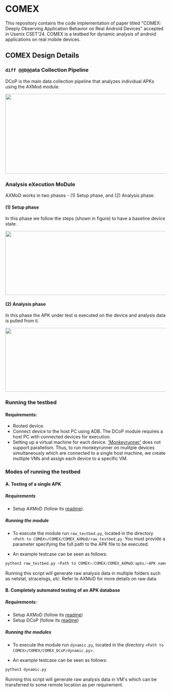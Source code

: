# COMEX
This repository contains the code implementation of paper titled "COMEX: Deeply Observing Application Behavior on Real Android Devices" accepted in Usenix CSET'24. COMEX is a testbed for dynamic analysis of android applications on real mobile devices. 

## COMEX Design Details

### ```diff @@D@@```ata **Co**llection **P**ipeline
DCoP is the main data collection pipeline that analyzes individual APKs using the AXMod module. 

<div align = "center">
<img src="https://github.com/zeya2u9/COMEX/assets/108210209/9020254f-8801-4728-8eab-7dbd71c70380" width="600" height="250">

</div>

### **A**nalysis e**X**ecution **MoD**ule
AXMoD works in two phases - (1) Setup phase, and (2) Analysis phase. 

#### (1) Setup phase
In this phase we follow the steps (shown in figure) to have a baseline device state. 

<img src="https://github.com/zeya2u9/COMEX/assets/108210209/92a10c2c-9f87-4ff9-8eb0-e99a8934d705" width="800" height="200">

#### (2) Analysis phase
In this phase the APK under test is executed on the device and analysis data is pulled from it.

<img src="https://github.com/zeya2u9/COMEX/assets/108210209/7e22c81b-cfd1-4beb-b309-c848db5744c6" width="800" height="200">


### Running the testbed
#### Requirements:
- Rooted device.
- Connect device to the host PC using ADB. The DCoP module requires a host PC with connected devices for execution.
- Setting up a virtual machine for each device. ['Monkeyrunner'](https://developer.android.com/studio/test/monkeyrunner) does not support parallelism. Thus, to run monkeyrunner on mulitple devices simultaneously which are connected to a single host machine, we create multiple VMs and assign each device to a specific VM. 


### Modes of running the testbed

#### A. Testing of a single APK

##### Requirements
- Setup AXMoD (follow its [readme](https://github.com/zeya2u9/COMEX/blob/main/COMEX_AXMoD/README.md)).

##### Running the module
- To execute the module run `raw_testbed.py`, located in the directory `<Path to COMEX>/COMEX/COMEX_AXMoD/raw_testbed.py`. You must provide a parameter specifying the full path to the APK file to be executed.

- An example testcase can be seen as follows:

```python
python3 raw_testbed.py <Path to COMEX>/COMEX/COMEX_AXMoD/apks/<APK name>
```

Running this script will generate raw analysis data in multiple folders such as netstat, stracelogs, *etc*. Refer to AXMoD for more details on raw data.

#### B. Completely automated testing of an APK database

##### Requirements:
- Setup AXMoD (follow its [readme](https://github.com/zeya2u9/COMEX/blob/main/COMEX_AXMoD/README.md))
- Setup DCoP (follow its [readme](https://github.com/zeya2u9/COMEX/blob/main/COMEX_DCoP/README.md))

##### Running the modules
- To execute the module run `dynamic.py`, located in the directory `<Path to COMEX>/COMEX/COMEX_DCoP/dynamic.py>`.

- An example testcase can be seen as follows:

```python
python3 dynamic.py
```

Running this script will generate raw analysis data in VM's which can be transferred to some remote location as per requirement.
